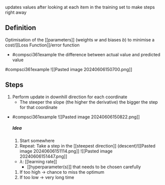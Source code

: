 updates values after looking at each item in the training set to make steps right away
## Definition
Optimisation of the [[parameters]] (weights $w$ and biases $b$) to minimise a cost/[[Loss Function]]/error function
- #compsci361example the difference between actual value and predicted value

#compsci361example ![[Pasted image 20240606150700.png]]
## Steps
1. Perform update in downhill direction for each coordinate
	- The steeper the slope (the higher the derivative) the bigger the step for that coordinate
- #compsci361example ![[Pasted image 20240606150822.png]]
	##### **Idea**
	1. Start somewhere
	2. Repeat: Take a step in the [[steepest direction]] (descent)![[Pasted image 20240606151114.png]]
		![[Pasted image 20240606151447.png]]
	- $\lambda$: [[learning rate]]
		- [[hyperparameter(s)]] that needs to be chosen carefully
	1. If too high $\rightarrow$ chance to miss the optimum
	2. If too low $\rightarrow$ very long time
